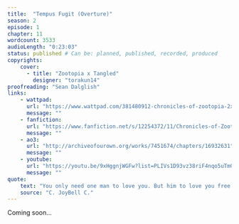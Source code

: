 ```yaml
---
title:  "Tempus Fugit (Overture)"
season: 2
episode: 1
chapter: 11
wordcount: 3533
audioLength: "0:23:03"
status: published # Can be: planned, published, recorded, produced
copyrights:
    cover:
      - title: "Zootopia x Tangled"
        designer: "torakun14"
proofreading: "Sean Dalglish"
links:
    - wattpad:
      url: "https://www.wattpad.com/381480912-chronicles-of-zootopia-2x01-tempus-fugit-overture"
      message: ""
    - fanfiction:
      url: "https://www.fanfiction.net/s/12254372/11/Chronicles-of-Zootopia"
      message: ""
    - ao3:
      url: "http://archiveofourown.org/works/7451674/chapters/16932631"
      message: ""
    - youtube:
      url: "https://youtu.be/9xHggnjWGFw?list=PLIVs1D93vz38riF4nqo5uTmGpoU1yWeko"
      message: ""
quote:
    text: "You only need one man to love you. But him to love you free like a wildfire, crazy like the moon, always like tomorrow, sudden like an inhale and overcoming like the tides. Only one man and all of this."
    source: "C. JoyBell C."
---
```

Coming soon...